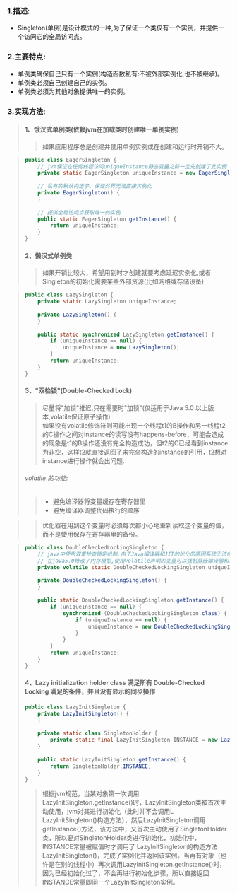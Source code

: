 ### 1.描述:  
* Singleton(单例)是设计模式的一种,为了保证一个类仅有一个实例，并提供一个访问它的全局访问点。  

### 2.主要特点:  
* 单例类确保自己只有一个实例(构造函数私有:不被外部实例化,也不被继承)。  
* 单例类必须自己创建自己的实例。  
* 单例类必须为其他对象提供唯一的实例。  

### 3.实现方法:    
> #### 1、饿汉式单例类(依赖jvm在加载类时创建唯一单例实例)
> > 如果应用程序总是创建并使用单例实例或在创建和运行时开销不大。

> ```JAVA
> public class EagerSingleton {    
>     // jvm保证在任何线程访问uniqueInstance静态变量之前一定先创建了此实例    
>     private static EagerSingleton uniqueInstance = new EagerSingleton();    
>     
>     // 私有的默认构造子，保证外界无法直接实例化    
>     private EagerSingleton() {    
>     }    
>     
>     // 提供全局访问点获取唯一的实例    
>     public static EagerSingleton getInstance() {    
>         return uniqueInstance;    
>     }    
> }  
> ```  
> #### 2、懒汉式单例类  
> > 如果开销比较大，希望用到时才创建就要考虑延迟实例化,或者Singleton的初始化需要某些外部资源(比如网络或存储设备)

> ```JAVA
> public class LazySingleton {    
>     private static LazySingleton uniqueInstance;    
>     
>     private LazySingleton() {    
>     }    
>     
>     public static synchronized LazySingleton getInstance() {
>         if (uniqueInstance == null) {
>             uniqueInstance = new LazySingleton();
>         }
>         return uniqueInstance;
>     }
> }   
> ```
> #### 3、"双检锁"(Double-Checked Lock)
> > 尽量将"加锁"推迟,只在需要时"加锁"(仅适用于Java 5.0 以上版本,volatile保证原子操作)   
> > 如果没有volatile修饰符则可能出现一个线程t1的B操作和另一线程t2的C操作之间对instance的读写没有happens-before，可能会造成的现象是t1的B操作还没有完全构造成功，但t2的C已经看到instance为非空，这样t2就直接返回了未完全构造的instance的引用，t2想对instance进行操作就会出问题.  
> ###### volatile 的功能:  
> > * 避免编译器将变量缓存在寄存器里    
> > * 避免编译器调整代码执行的顺序  

> > 优化器在用到这个变量时必须每次都小心地重新读取这个变量的值，而不是使用保存在寄存器里的备份。

> ```JAVA
> public class DoubleCheckedLockingSingleton {    
>     // java中使用双重检查锁定机制,由于Java编译器和JIT的优化的原因系统无法保证期望的执行次序。    
>     // 在java5.0修改了内存模型,使用volatile声明的变量可以强制屏蔽编译器和JIT的优化工作    
>     private volatile static DoubleCheckedLockingSingleton uniqueInstance;    
>     
>     private DoubleCheckedLockingSingleton() {    
>     }    
>     
>     public static DoubleCheckedLockingSingleton getInstance() {    
>         if (uniqueInstance == null) {    
>             synchronized (DoubleCheckedLockingSingleton.class) {    
>                 if (uniqueInstance == null) {    
>                     uniqueInstance = new DoubleCheckedLockingSingleton();    
>                 }    
>             }    
>         }    
>         return uniqueInstance;    
>     }    
> }  
> ```
> #### 4、Lazy initialization holder class 满足所有 Double-Checked Locking 满足的条件，并且没有显示的同步操作
> 
> ```JAVA
> public class LazyInitSingleton {    
>     private LazyInitSingleton() {    
>     }    
>     
>     private static class SingletonHolder {    
>         private static final LazyInitSingleton INSTANCE = new LazyInitSingleton();    
>     }    
>     
>     public static LazyInitSingleton getInstance() {    
>         return SingletonHolder.INSTANCE;    
>     }    
> }   
> ```
> > 根据jvm规范，当某对象第一次调用LazyInitSingleton.getInstance()时，LazyInitSingleton类被首次主动使用，jvm对其进行初始化（此时并不会调用L LazyInitSingleton()构造方法），然后LazyInitSingleton调用getInstance()方法，该方法中，又首次主动使用了SingletonHolder类，所以要对SingletonHolder类进行初始化，初始化中，INSTANCE常量被赋值时才调用了 LazyInitSingleton的构造方法LazyInitSingleton()，完成了实例化并返回该实例。当再有对象（也许是在别的线程中）再次调用LazyInitSingleton.getInstance()时，因为已经初始化过了，不会再进行初始化步骤，所以直接返回INSTANCE常量即同一个LazyInitSingleton实例。
